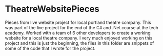 # TheatreWebsitePieces
Pieces from live website project for local portland theatre company.
This was part of the live project for the end of the C# and .Net course at the tech academy. Worked with a team of 6 other developers to create
a working website for a local theatre company.  I very much enjoyed working on this project and this is just the beginning, the files in this folder are snippets of some of the code that I wrote for the project.
